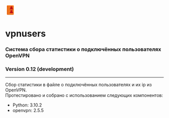 ![Alt text](vpnusers.png?raw=true "Title")
# vpnusers
### Система сбора статистики о подключённых пользователях OpenVPN
### Version 0.12 (development)
<hr>
Сбор статистики в файле о подключённых пользователях и их ip из OpenVPN.
<br>
Протестировано и собрано с использованием следующих компонентов:
<ul>
  <li>Python: 3.10.2</li>
  <li>openvpn: 2.5.5</li>
 </ul>
